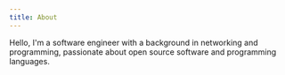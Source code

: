 ```yaml
---
title: About
---
```


Hello, I'm a software engineer with a background in networking and programming,
passionate about open source software and programming languages.
